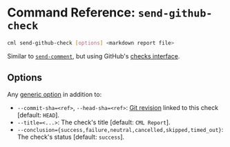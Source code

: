 # Command Reference: `send-github-check`

```bash
cml send-github-check [options] <markdown report file>
```

Similar to [`send-comment`](/doc/ref/send-comment), but using GitHub's
[checks interface](https://docs.github.com/en/rest/reference/checks).

## Options

Any [generic option](/doc/ref) in addition to:

- `--commit-sha=<ref>`, `--head-sha=<ref>`:
  [Git revision](https://git-scm.com/docs/gitrevisions) linked to this check
  [default: `HEAD`].
- `--title=<...>`: The check's title [default: `CML Report`].
- `--conclusion={success,failure,neutral,cancelled,skipped,timed_out}`: The
  check's status [default: `success`].
